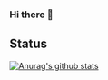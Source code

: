 ### Hi there 👋

<!--
**yosukei3108/yosukei3108** is a ✨ _special_ ✨ repository because its `README.md` (this file) appears on your GitHub profile.

Here are some ideas to get you started:

- 🔭 I’m currently working on ...
- 🌱 I’m currently learning ...
- 👯 I’m looking to collaborate on ...
- 🤔 I’m looking for help with ...
- 💬 Ask me about ...
- 📫 How to reach me: ...
- 😄 Pronouns: ...
- ⚡ Fun fact: ...
-->

## Status 
[![Anurag's github stats](https://github-readme-stats-snowy-psi.vercel.app/api?username=yosukei3108&count_private=true&show_icons=true)](https://github.com/anuraghazra/github-readme-stats)
